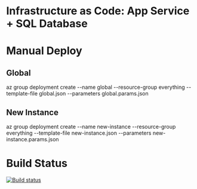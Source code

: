 # Infrastructure as Code: App Service + SQL Database

# Manual Deploy
## Global
az group deployment create --name global --resource-group everything --template-file global.json --parameters global.params.json

## New Instance
az group deployment create --name new-instance --resource-group everything --template-file new-instance.json --parameters new-instance.params.json

# Build Status
[![Build status](https://dev.azure.com/jefkin/oss/_apis/build/status/IaaC%20DB%20App%20Service)](https://dev.azure.com/jefkin/oss/_build/latest?definitionId=11)